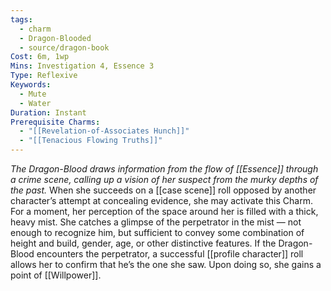 ```yaml
---
tags:
  - charm
  - Dragon-Blooded
  - source/dragon-book
Cost: 6m, 1wp
Mins: Investigation 4, Essence 3
Type: Reflexive
Keywords:
  - Mute
  - Water
Duration: Instant
Prerequisite Charms:
  - "[[Revelation-of-Associates Hunch]]"
  - "[[Tenacious Flowing Truths]]"
---
```

*The Dragon-Blood draws information from the flow of [[Essence]] through a crime scene, calling up a vision of her suspect from the murky depths of the past.*
When she succeeds on a [[case scene]] roll opposed by another character’s attempt at concealing evidence, she may activate this Charm. For a moment, her perception of the space around her is filled with a thick, heavy mist. She catches a glimpse of the perpetrator in the mist — not enough to recognize him, but sufficient to convey some combination of height and build, gender, age, or other distinctive features. If the Dragon-Blood encounters the perpetrator, a successful [[profile character]] roll allows her to confirm that he’s the one she saw. Upon doing so, she gains a point of [[Willpower]].